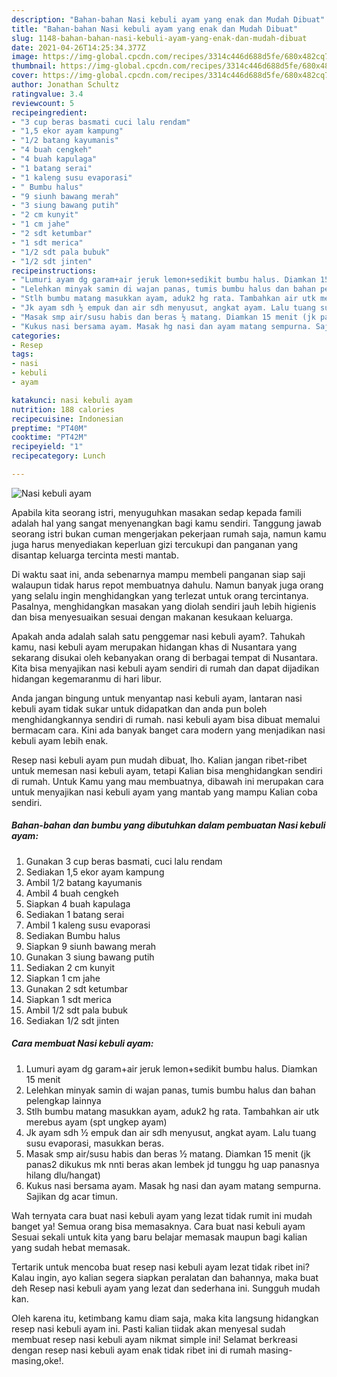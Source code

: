 ```yaml
---
description: "Bahan-bahan Nasi kebuli ayam yang enak dan Mudah Dibuat"
title: "Bahan-bahan Nasi kebuli ayam yang enak dan Mudah Dibuat"
slug: 1148-bahan-bahan-nasi-kebuli-ayam-yang-enak-dan-mudah-dibuat
date: 2021-04-26T14:25:34.377Z
image: https://img-global.cpcdn.com/recipes/3314c446d688d5fe/680x482cq70/nasi-kebuli-ayam-foto-resep-utama.jpg
thumbnail: https://img-global.cpcdn.com/recipes/3314c446d688d5fe/680x482cq70/nasi-kebuli-ayam-foto-resep-utama.jpg
cover: https://img-global.cpcdn.com/recipes/3314c446d688d5fe/680x482cq70/nasi-kebuli-ayam-foto-resep-utama.jpg
author: Jonathan Schultz
ratingvalue: 3.4
reviewcount: 5
recipeingredient:
- "3 cup beras basmati cuci lalu rendam"
- "1,5 ekor ayam kampung"
- "1/2 batang kayumanis"
- "4 buah cengkeh"
- "4 buah kapulaga"
- "1 batang serai"
- "1 kaleng susu evaporasi"
- " Bumbu halus"
- "9 siunh bawang merah"
- "3 siung bawang putih"
- "2 cm kunyit"
- "1 cm jahe"
- "2 sdt ketumbar"
- "1 sdt merica"
- "1/2 sdt pala bubuk"
- "1/2 sdt jinten"
recipeinstructions:
- "Lumuri ayam dg garam+air jeruk lemon+sedikit bumbu halus. Diamkan 15 menit"
- "Lelehkan minyak samin di wajan panas, tumis bumbu halus dan bahan pelengkap lainnya"
- "Stlh bumbu matang masukkan ayam, aduk2 hg rata. Tambahkan air utk merebus ayam (spt ungkep ayam)"
- "Jk ayam sdh ½ empuk dan air sdh menyusut, angkat ayam. Lalu tuang susu evaporasi, masukkan beras."
- "Masak smp air/susu habis dan beras ½ matang. Diamkan 15 menit (jk panas2 dikukus mk nnti beras akan lembek jd tunggu hg uap panasnya hilang dlu/hangat)"
- "Kukus nasi bersama ayam. Masak hg nasi dan ayam matang sempurna. Sajikan dg acar timun."
categories:
- Resep
tags:
- nasi
- kebuli
- ayam

katakunci: nasi kebuli ayam 
nutrition: 188 calories
recipecuisine: Indonesian
preptime: "PT40M"
cooktime: "PT42M"
recipeyield: "1"
recipecategory: Lunch

---
```



![Nasi kebuli ayam](https://img-global.cpcdn.com/recipes/3314c446d688d5fe/680x482cq70/nasi-kebuli-ayam-foto-resep-utama.jpg)

Apabila kita seorang istri, menyuguhkan masakan sedap kepada famili adalah hal yang sangat menyenangkan bagi kamu sendiri. Tanggung jawab seorang istri bukan cuman mengerjakan pekerjaan rumah saja, namun kamu juga harus menyediakan keperluan gizi tercukupi dan panganan yang disantap keluarga tercinta mesti mantab.

Di waktu  saat ini, anda sebenarnya mampu membeli panganan siap saji walaupun tidak harus repot membuatnya dahulu. Namun banyak juga orang yang selalu ingin menghidangkan yang terlezat untuk orang tercintanya. Pasalnya, menghidangkan masakan yang diolah sendiri jauh lebih higienis dan bisa menyesuaikan sesuai dengan makanan kesukaan keluarga. 



Apakah anda adalah salah satu penggemar nasi kebuli ayam?. Tahukah kamu, nasi kebuli ayam merupakan hidangan khas di Nusantara yang sekarang disukai oleh kebanyakan orang di berbagai tempat di Nusantara. Kita bisa menyajikan nasi kebuli ayam sendiri di rumah dan dapat dijadikan hidangan kegemaranmu di hari libur.

Anda jangan bingung untuk menyantap nasi kebuli ayam, lantaran nasi kebuli ayam tidak sukar untuk didapatkan dan anda pun boleh menghidangkannya sendiri di rumah. nasi kebuli ayam bisa dibuat memalui bermacam cara. Kini ada banyak banget cara modern yang menjadikan nasi kebuli ayam lebih enak.

Resep nasi kebuli ayam pun mudah dibuat, lho. Kalian jangan ribet-ribet untuk memesan nasi kebuli ayam, tetapi Kalian bisa menghidangkan sendiri di rumah. Untuk Kamu yang mau membuatnya, dibawah ini merupakan cara untuk menyajikan nasi kebuli ayam yang mantab yang mampu Kalian coba sendiri.

<!--inarticleads1-->

##### Bahan-bahan dan bumbu yang dibutuhkan dalam pembuatan Nasi kebuli ayam:

1. Gunakan 3 cup beras basmati, cuci lalu rendam
1. Sediakan 1,5 ekor ayam kampung
1. Ambil 1/2 batang kayumanis
1. Ambil 4 buah cengkeh
1. Siapkan 4 buah kapulaga
1. Sediakan 1 batang serai
1. Ambil 1 kaleng susu evaporasi
1. Sediakan  Bumbu halus
1. Siapkan 9 siunh bawang merah
1. Gunakan 3 siung bawang putih
1. Sediakan 2 cm kunyit
1. Siapkan 1 cm jahe
1. Gunakan 2 sdt ketumbar
1. Siapkan 1 sdt merica
1. Ambil 1/2 sdt pala bubuk
1. Sediakan 1/2 sdt jinten




<!--inarticleads2-->

##### Cara membuat Nasi kebuli ayam:

1. Lumuri ayam dg garam+air jeruk lemon+sedikit bumbu halus. Diamkan 15 menit
1. Lelehkan minyak samin di wajan panas, tumis bumbu halus dan bahan pelengkap lainnya
1. Stlh bumbu matang masukkan ayam, aduk2 hg rata. Tambahkan air utk merebus ayam (spt ungkep ayam)
1. Jk ayam sdh ½ empuk dan air sdh menyusut, angkat ayam. Lalu tuang susu evaporasi, masukkan beras.
1. Masak smp air/susu habis dan beras ½ matang. Diamkan 15 menit (jk panas2 dikukus mk nnti beras akan lembek jd tunggu hg uap panasnya hilang dlu/hangat)
1. Kukus nasi bersama ayam. Masak hg nasi dan ayam matang sempurna. Sajikan dg acar timun.




Wah ternyata cara buat nasi kebuli ayam yang lezat tidak rumit ini mudah banget ya! Semua orang bisa memasaknya. Cara buat nasi kebuli ayam Sesuai sekali untuk kita yang baru belajar memasak maupun bagi kalian yang sudah hebat memasak.

Tertarik untuk mencoba buat resep nasi kebuli ayam lezat tidak ribet ini? Kalau ingin, ayo kalian segera siapkan peralatan dan bahannya, maka buat deh Resep nasi kebuli ayam yang lezat dan sederhana ini. Sungguh mudah kan. 

Oleh karena itu, ketimbang kamu diam saja, maka kita langsung hidangkan resep nasi kebuli ayam ini. Pasti kalian tiidak akan menyesal sudah membuat resep nasi kebuli ayam nikmat simple ini! Selamat berkreasi dengan resep nasi kebuli ayam enak tidak ribet ini di rumah masing-masing,oke!.

